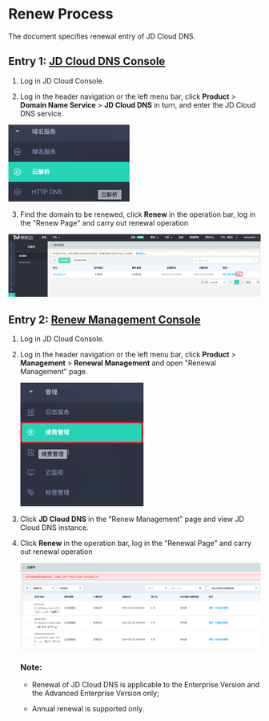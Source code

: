 # Renew Process

The document specifies renewal entry of JD Cloud DNS.


## Entry 1: [JD Cloud DNS Console](https://dns-console.jdcloud.com/list)

1. Log in JD Cloud Console.

2. Log in the header navigation or the left menu bar, click **Product** > **Domain Name Service** > **JD Cloud DNS** in turn, and enter the JD Cloud DNS service.

  ![renew1](../../../../image/dns-img/renew1.png)

3. Find the domain to be renewed, click **Renew** in the operation bar, log in the "Renew Page" and carry out renewal operation

  ![renew2](../../../../image/dns-img/renew2.png)

## Entry 2: [Renew Management Console](https://renewal-console.jdcloud.com/renew/domainservice)

1. Log in JD Cloud Console.

2. Log in the header navigation or the left menu bar, click **Product** > **Management** > **Renewal Management** and open "Renewal Management" page.

   ![renew4](../../../../image/dns-img/renew4.png)

3. Click **JD Cloud DNS** in the "Renew Management" page and view JD Cloud DNS instance.

4. Click **Renew** in the operation bar, log in the "Renewal Page" and carry out renewal operation

   ![renew3](../../../../image/dns-img/renew3.png)



   ### Note:

   - Renewal of JD Cloud DNS is applicable to the Enterprise Version and the Advanced Enterprise Version only;

   - Annual renewal is supported only.



